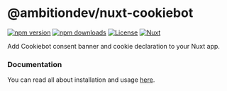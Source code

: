 # @ambitiondev/nuxt-cookiebot

[![npm version][npm-version-src]][npm-version-href]
[![npm downloads][npm-downloads-src]][npm-downloads-href]
[![License][license-src]][license-href]
[![Nuxt][nuxt-src]][nuxt-href]

Add Cookiebot consent banner and cookie declaration to your Nuxt app.

### Documentation

You can read all about installation and usage [here][docs-href].

[npm-version-src]: https://img.shields.io/npm/v/@ambitiondev/nuxt-cookiebot/latest.svg?style=flat&colorA=18181B&colorB=28CF8D
[npm-version-href]: https://www.npmjs.com/package/@ambitiondev/nuxt-cookiebot
[npm-downloads-src]: https://img.shields.io/npm/dm/@ambitiondev/nuxt-cookiebot.svg?style=flat&colorA=18181B&colorB=28CF8D
[npm-downloads-href]: https://npmjs.com/package/@ambitiondev/nuxt-cookiebot
[license-src]: https://img.shields.io/npm/l/@ambitiondev/nuxt-cookiebot.svg?style=flat&colorA=18181B&colorB=28CF8D
[license-href]: https://npmjs.com/package/@ambitiondev/nuxt-cookiebot
[nuxt-src]: https://img.shields.io/badge/Nuxt-18181B?logo=nuxt.js
[nuxt-href]: https://nuxt.com/
[docs-href]: https://vue-nuxt-cookiebot.netlify.app/nuxt/installation
